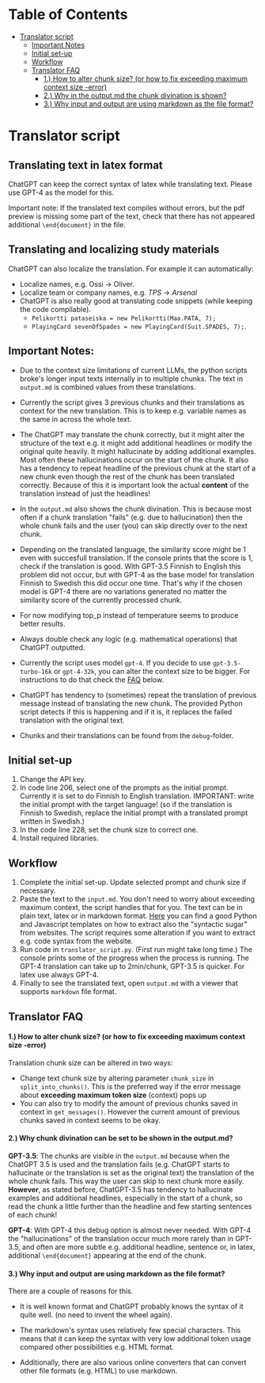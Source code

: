 # Table of Contents

- [Translator script](#translator-script)
  - [Important Notes](#important-notes)
  - [Initial set-up](#initial-set-up)
  - [Workflow](#workflow)
  - [Translator FAQ](#translator-faq)
    - [1.) How to alter chunk size? (or how to fix exceeding maximum context size -error)](#1-how-to-alter-chunk-size-or-how-to-fix-exceeding-maximum-context-size--error)
    - [2.) Why in the output.md the chunk divination is shown?](#2-why-in-the-outputmd-the-chunk-divination-is-shown)
    - [3.) Why input and output are using markdown as the file format?](#3-why-input-and-output-are-using-markdown-as-the-file-format)

# Translator script

## Translating text in latex format
ChatGPT can keep the correct syntax of latex while translating text. Please use GPT-4 as the model for this.

Important note: If the translated text compiles without errors, but the pdf preview is missing some part of the text, check that there has not appeared additional `\end{document}` in the file.


## Translating and localizing study materials

ChatGPT can also localize the translation. For example it can automatically:

- Localize names, e.g. Ossi -> Oliver.
- Localize team or company names, e.g. *TPS* -> *Arsenal*
- ChatGPT is also really good at translating code snippets (while keeping the code compilable).
  -   `Pelikortti pataseiska = new Pelikortti(Maa.PATA, 7);`
  - `PlayingCard sevenOfSpades = new PlayingCard(Suit.SPADES, 7);`.

## Important Notes:

- Due to the context size limitations of current LLMs, the python scripts broke's longer input texts internally in to multiple chunks. The text in `output.md` is combined values from these translations. 

- Currently the script gives 3 previous chunks and their translations as context for the new translation. This is to keep e.g. variable names as the same in across the whole text.

- The ChatGPT may translate the chunk correctly, but it might alter the structure of the text e.g. it might add additional headlines or modify the original quite heavily. It might hallucinate by adding additional examples. Most often these hallucinations occur on the start of the chunk. It also has a tendency to repeat headline of the previous chunk at the start of a new chunk even though the rest of the chunk has been translated correctly. Because of this it is important look the actual **content** of the translation instead of just the headlines!

- In the `output.md` also shows the chunk divination. This is because most often if a chunk translation "fails" (e.g. due to hallucination) then the whole chunk fails and the user (you) can skip directly over to the next chunk.

- Depending on the translated language, the similarity score might be 1 even with succesfull translation. If the console prints that the score is 1, check if the translation is good. With GPT-3.5 Finnish to English this problem did not occur, but with GPT-4 as the base model for translation Finnish to Swedish this did occur one time. That's why if the chosen model is GPT-4 there are no variations generated no matter the similarity score of the currently processed chunk.

- For now modifying top_p instead of temperature seems to produce better results.

- Always double check any logic (e.g. mathematical operations) that ChatGPT outputted.

- Currently the script uses model `gpt-4`.  If you decide to use `gpt-3.5-turbo-16k` or  `gpt-4-32k`, you can alter the context size to be bigger. For instructions to do that check the [FAQ](#1-how-to-alter-chunk-size-or-how-to-fix-exceeding-maximum-context-size-error) below.

- ChatGPT has tendency to (sometimes) repeat the translation of previous message instead of translating the new chunk. The provided Python script detects if this is happening and if it is, it replaces the failed translation with the original text.

- Chunks and their translations can be found from the `debug`-folder.

## Initial set-up
1. Change the API key.
2. In code line 206, select one of the prompts as the initial prompt. Currently it is set to do Finnish to English translation. IMPORTANT: write the initial prompt with the target language! (so if the translation is Finnish to Swedish, replace the initial prompt with a translated prompt written in Swedish.)
3. In the code line 228, set the chunk size to correct one.
4. Install required libraries.

## Workflow
1. Complete the initial set-up. Update selected prompt and chunk size if necessary.
2. Paste the text to the `input.md`. You don't need to worry about exceeding maximum context, the script handles that for you. The text can be in plain text, latex or in markdown format. [Here](https://gitlab.utu.fi/tech/soft/tools/edu-ai-tools/chatmd) you can find a good Python and Javascript templates on how to extract also the "syntactic sugar" from websites. The script requires some alteration if you want to extract e.g. code syntax from the website.
2. Run code in `translator_script.py`. (First run might take long time.) The console prints some of the progress when the process is running. The GPT-4 translation can take up to 2min/chunk, GPT-3.5 is quicker. For latex use always GPT-4.
3. Finally to see the translated text, open `output.md` with a viewer that supports `markdown` file format.

## Translator FAQ

#### 1.) How to alter chunk size? (or how to fix exceeding maximum context size -error)

Translation chunk size can be altered in two ways:
- Change text chunk size by altering parameter `chunk_size` in `split_into_chunks()`. This is the preferred way if the error message about **exceeding maximum token size** (context) pops up
- You can also try to modify the amount of previous chunks saved in context in `get_messages()`. However the current amount of previous chunks saved in context seems to be okay.

#### 2.) Why chunk divination can be set to be shown in the output.md?

**GPT-3.5**: The chunks are visible in the `output.md` because when the ChatGPT 3.5 is used and the translation fails (e.g. ChatGPT starts to hallucinate or the translation is set as the original text) the translation of the whole chunk fails. This way the user can skip to next chunk more easily. **However**, as stated before, ChatGPT-3.5 has tendency to hallucinate examples and additional headlines, especially in the start of a chunk, so read the chunk a little further than the headline and few starting sentences of each chunk!

**GPT-4**: With GPT-4 this debug option is almost never needed. With GPT-4 the "hallucinations" of the translation occur much more rarely than in GPT-3.5, and often are more subtle e.g. additional headline, sentence or, in latex, additional `\end{document}` appearing at the end of the chunk.

 

#### 3.) Why input and output are using markdown as the file format?
There are a couple of reasons for this.
-  It is well known format and ChatGPT probably knows the syntax of it quite well. (no need to invent the wheel again). 

- The markdown's syntax uses relatively few special characters. This means that it can keep the syntax with very low additional token usage compared other possibilities e.g. HTML format.

- Additionally, there are also various online converters that can convert other file formats (e.g. HTML) to use markdown. 